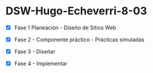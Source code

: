 # DSW-Hugo-Echeverri-8-03

- [x] Fase 1 Planeación - Diseño de Sitios Web

- [x] Fase 2 - Componente práctico - Prácticas simuladas

- [x] Fase 3 - Diseñar

- [x] Fase 4 - Implementar
